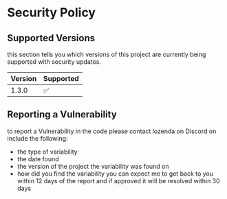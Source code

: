 # Security Policy

## Supported Versions

this section tells you which versions of this project are
currently being supported with security updates.

| Version | Supported          |
| ------- | ------------------ |
| 1.3.0   | :white_check_mark: |

## Reporting a Vulnerability

to  report a Vulnerability in the code please contact lozenda on Discord on include the following:
- the type of variability
- the date found
- the version of the project the variability was found on
- how did you find the variability
you can expect me to get back to you within 12 days of the report and if approved it will be resolved within 30 days

